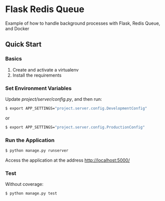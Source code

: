 # Flask Redis Queue

Example of how to handle background processes with Flask, Redis Queue, and Docker

## Quick Start

### Basics

1. Create and activate a virtualenv
1. Install the requirements

### Set Environment Variables

Update *project/server/config.py*, and then run:

```sh
$ export APP_SETTINGS="project.server.config.DevelopmentConfig"
```

or

```sh
$ export APP_SETTINGS="project.server.config.ProductionConfig"
```

### Run the Application

```sh
$ python manage.py runserver
```

Access the application at the address [http://localhost:5000/](http://localhost:5000/)


### Test

Without coverage:

```sh
$ python manage.py test
```
